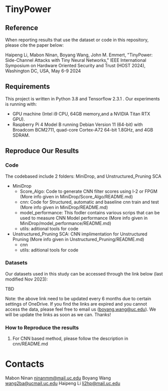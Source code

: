 # TinyPower

## Reference
When reporting results that use the dataset or code in this repository, please cite the paper below:

Haipeng Li, Mabon Ninan, Boyang Wang, John M. Emmert, "TinyPower: Side-Channel Attacks with Tiny Neural Networks," IEEE International Symposium on Hardware Oriented Security and Trust (HOST 2024), Washington DC, USA, May 6-9 2024

## Requirements
This project is written in Python 3.8 and Tensorflow 2.3.1 . Our experiments is running with:

* GPU machine (Intel i9 CPU, 64GB memory,and a NVIDIA Titan RTX GPU).
* Raspberry Pi 4 Model B running Debian Version 11 (64-bit) with Broadcom BCM2711, quad-core Cortex-A72 64-bit 1.8GHz, and 4GB SDRAM.
  
## Reproduce Our Results
### Code 
The codebased include 2 folders: MiniDrop, and Unstructured_Pruning SCA
  * MiniDrop
    * Score_Algo: Code to generate CNN filter scores using l-2 or FPGM  (More info given in MiniDrop/Score_Algo/README.md)
    * cnn: Code for Structured, automatic and baseline cnn train and test (More info given in MiniDrop/README.md)
    * model_performance: This fodler contains various scrips that can be used to measure CNN Model performance  (More info given in MiniDrop/model_performance/README.md)
    * utils: aditional tools for code   
  * Unstructured_Pruning SCA: CNN implimentation for Unstructured Pruning (More info given in Unstructured_Pruning/README.md)
    * cnn
    * utils: aditional tools for code


### Datasets
Our datasets used in this study can be accessed through the link below (last modified Nov 2023):

TBD 

Note: the above link need to be updated every 6 months due to certain settings of OneDrive. If you find the links are expired and you cannot access the data, please feel free to email us (boyang.wang@uc.edu). We will be update the links as soon as we can. Thanks!


### How to Reproduce the results
1.  For CNN based method, please follow the description in cnn/README.md

# Contacts
Mabon Ninan ninanmm@mail.uc.edu
Boyang Wang wang2ba@ucmail.uc.edu
Haipeng Li li2hp@mail.uc.edu
